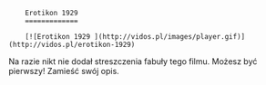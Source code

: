 
        Erotikon 1929 
        =============
        
        [![Erotikon 1929 ](http://vidos.pl/images/player.gif)](http://vidos.pl/erotikon-1929)
        
        
 Na razie nikt nie dodał streszczenia fabuły tego filmu. Możesz być pierwszy! Zamieść swój opis.
    